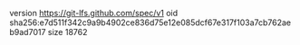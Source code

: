 version https://git-lfs.github.com/spec/v1
oid sha256:e7d511f342c9a9b4902ce836d75e12e085dcf67e317f103a7cb762aeb9ad7017
size 18762
